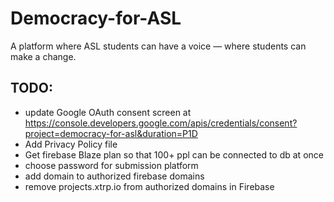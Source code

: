 # Democracy-for-ASL
A platform where ASL students can have a voice — where students can make a change. 

## TODO:

 - update Google OAuth consent screen at https://console.developers.google.com/apis/credentials/consent?project=democracy-for-asl&duration=P1D
 - Add Privacy Policy file
 - Get firebase Blaze plan so that 100+ ppl can be connected to db at once
 - choose password for submission platform
 - add domain to authorized firebase domains
 - remove projects.xtrp.io from authorized domains in Firebase